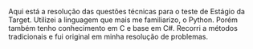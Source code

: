 Aqui está a resolução das questões técnicas para o teste de Estágio da Target. Utilizei a linguagem que mais me familiarizo, o Python. Porém também tenho conhecimento em C e base em C#. Recorri a métodos tradicionais e fui original em minha resolução de problemas.

